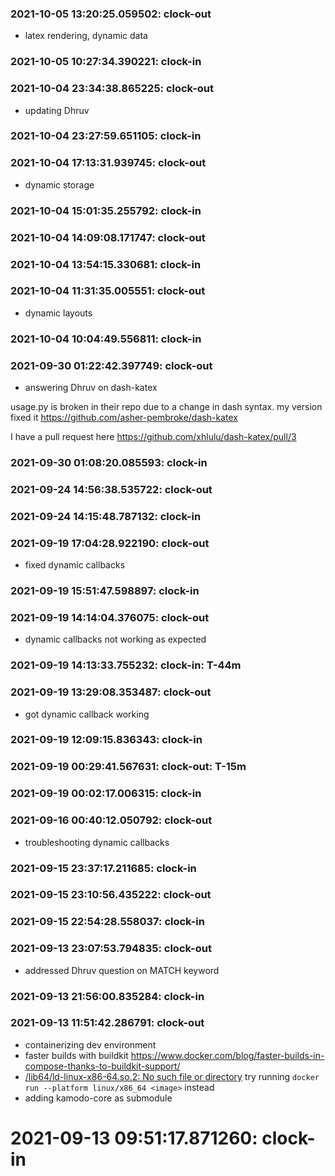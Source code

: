 ### 2021-10-05 13:20:25.059502: clock-out

* latex rendering, dynamic data

### 2021-10-05 10:27:34.390221: clock-in

### 2021-10-04 23:34:38.865225: clock-out

* updating Dhruv

### 2021-10-04 23:27:59.651105: clock-in

### 2021-10-04 17:13:31.939745: clock-out

* dynamic storage

### 2021-10-04 15:01:35.255792: clock-in

### 2021-10-04 14:09:08.171747: clock-out


### 2021-10-04 13:54:15.330681: clock-in

### 2021-10-04 11:31:35.005551: clock-out

* dynamic layouts

### 2021-10-04 10:04:49.556811: clock-in

### 2021-09-30 01:22:42.397749: clock-out

* answering Dhruv on dash-katex

usage.py is broken in their repo due to a change in dash syntax.  my version fixed it https://github.com/asher-pembroke/dash-katex

I have a pull request here https://github.com/xhlulu/dash-katex/pull/3

### 2021-09-30 01:08:20.085593: clock-in

### 2021-09-24 14:56:38.535722: clock-out


### 2021-09-24 14:15:48.787132: clock-in

### 2021-09-19 17:04:28.922190: clock-out

* fixed dynamic callbacks

### 2021-09-19 15:51:47.598897: clock-in

### 2021-09-19 14:14:04.376075: clock-out

* dynamic callbacks not working as expected

### 2021-09-19 14:13:33.755232: clock-in: T-44m 

### 2021-09-19 13:29:08.353487: clock-out

* got dynamic callback working

### 2021-09-19 12:09:15.836343: clock-in

### 2021-09-19 00:29:41.567631: clock-out: T-15m 


### 2021-09-19 00:02:17.006315: clock-in

### 2021-09-16 00:40:12.050792: clock-out

* troubleshooting dynamic callbacks

### 2021-09-15 23:37:17.211685: clock-in

### 2021-09-15 23:10:56.435222: clock-out


### 2021-09-15 22:54:28.558037: clock-in

### 2021-09-13 23:07:53.794835: clock-out

* addressed Dhruv question on MATCH keyword

### 2021-09-13 21:56:00.835284: clock-in

### 2021-09-13 11:51:42.286791: clock-out

* containerizing dev environment
* faster builds with buildkit https://www.docker.com/blog/faster-builds-in-compose-thanks-to-buildkit-support/
* [/lib64/ld-linux-x86-64.so.2: No such file or directory](https://stackoverflow.com/questions/68630526/lib64-ld-linux-x86-64-so-2-no-such-file-or-directory-error) try running `docker run --platform linux/x86_64 <image>` instead
* adding kamodo-core as submodule

# 2021-09-13 09:51:17.871260: clock-in


